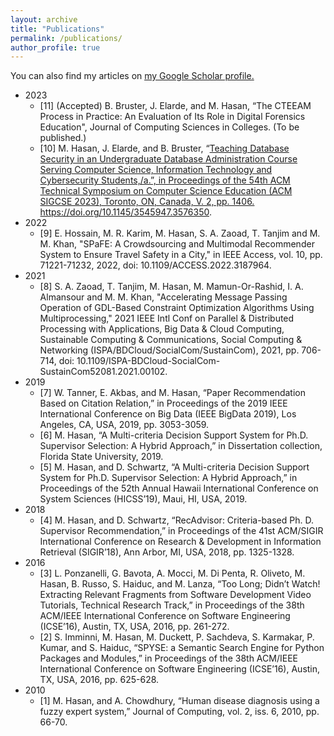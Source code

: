 ```yaml
---
layout: archive
title: "Publications"
permalink: /publications/
author_profile: true
---
```


  You can also find my articles on <u><a href="https://scholar.google.com/citations?user=eUHRutAAAAAJ&hl=en">my Google Scholar profile</a>.</u>



  * 2023 
      * [11] (Accepted) B. Bruster, J. Elarde, and M. Hasan, “The CTEEAM Process in Practice: An Evaluation of Its Role in Digital Forensics Education", Journal of Computing Sciences in Colleges. (To be published.)
      * [10] M. Hasan, J. Elarde, and B. Bruster, “<a href="https://dl.acm.org/doi/abs/10.1145/3545947.3576350">Teaching Database Security in an Undergraduate Database Administration Course Serving Computer Science, Information Technology and Cybersecurity Students,/a.”, in Proceedings of the 54th ACM Technical Symposium on Computer Science Education (ACM SIGCSE 2023), Toronto, ON, Canada, V. 2, pp. 1406. https://doi.org/10.1145/3545947.3576350.
  * 2022
    * [9] E. Hossain, M. R. Karim, M. Hasan, S. A. Zaoad, T. Tanjim and M. M. Khan, "SPaFE: A Crowdsourcing and Multimodal Recommender System to Ensure Travel Safety in a City," in IEEE Access, vol. 10, pp. 71221-71232, 2022, doi: 10.1109/ACCESS.2022.3187964.
  * 2021
    * [8] S. A. Zaoad, T. Tanjim, M. Hasan, M. Mamun-Or-Rashid, I. A. Almansour and M. M. Khan, "Accelerating Message Passing Operation of GDL-Based Constraint Optimization Algorithms Using Multiprocessing," 2021 IEEE Intl Conf on Parallel \& Distributed Processing with Applications, Big Data \& Cloud Computing, Sustainable Computing \& Communications, Social Computing \& Networking (ISPA/BDCloud/SocialCom/SustainCom), 2021, pp. 706-714, doi: 10.1109/ISPA-BDCloud-SocialCom-SustainCom52081.2021.00102.
  * 2019
    * [7] W. Tanner, E. Akbas, and M. Hasan, “Paper Recommendation Based on Citation Relation,” in Proceedings of the 2019 IEEE International Conference on Big Data (IEEE BigData 2019), Los Angeles, CA, USA, 2019, pp. 3053-3059.
    * [6] M. Hasan, “A Multi-criteria Decision Support System for Ph.D. Supervisor Selection: A Hybrid Approach,” in Dissertation collection, Florida State University, 2019.
    * [5] M. Hasan, and D. Schwartz, “A Multi-criteria Decision Support System for Ph.D. Supervisor Selection: A Hybrid Approach,” in Proceedings of the 52th Annual Hawaii International Conference on System Sciences (HICSS’19), Maui, HI, USA, 2019.
  * 2018
    * [4] M. Hasan, and D. Schwartz, “RecAdvisor: Criteria-based Ph. D. Supervisor Recommendation,” in Proceedings of the 41st ACM/SIGIR International Conference on Research \& Development in Information Retrieval (SIGIR’18), Ann Arbor, MI, USA, 2018, pp. 1325-1328.
 * 2016
    * [3] L. Ponzanelli, G. Bavota, A. Mocci, M. Di Penta, R. Oliveto, M. Hasan, B. Russo, S. Haiduc, and M. Lanza, “Too Long; Didn’t Watch! Extracting Relevant Fragments from Software Development Video Tutorials, Technical Research Track,” in Proceedings of the 38th ACM/IEEE International Conference on Software Engineering (ICSE’16), Austin, TX, USA, 2016, pp. 261-272.
    * [2] S. Imminni, M. Hasan, M. Duckett, P. Sachdeva, S. Karmakar, P. Kumar, and S. Haiduc, “SPYSE: a Semantic Search Engine for Python Packages and Modules,” in Proceedings of the 38th ACM/IEEE International Conference on Software Engineering (ICSE’16), Austin, TX, USA, 2016, pp. 625-628.
  * 2010
    * [1] M. Hasan, and A. Chowdhury, “Human disease diagnosis using a fuzzy expert system,” Journal of Computing, vol. 2, iss. 6, 2010, pp. 66-70.

    
